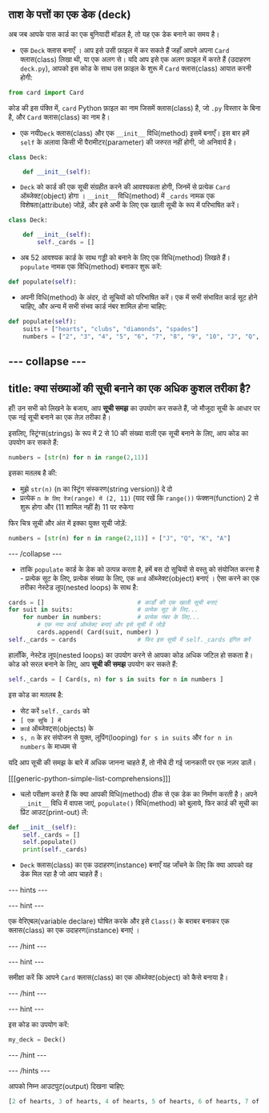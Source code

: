 ## ताश के पत्तों का एक डेक (deck)

अब जब आपके पास कार्ड का एक बुनियादी मॉडल है, तो यह एक डेक बनाने का समय है।

+ एक `Deck` क्लास बनाएँ । आप इसे उसी फ़ाइल में कर सकते हैं जहाँ आपने अपना `Card` क्लास(class) लिखा थी, या एक अलग से। यदि आप इसे एक अलग फ़ाइल में करते हैं (उदाहरण `deck.py`), आपको इस कोड के साथ उस फ़ाइल के शुरू में `Card` क्लास(class) आयात करनी होगी:

```python
from card import Card
```

कोड की इस पंक्ति में, `card` Python फ़ाइल का नाम जिसमें क्लास(class) है, जो `.py` विस्तार के बिना है, और `Card` क्लास(class) का नाम है।

+ एक नयी`Deck` क्लास(class) और एक `__init__` विधि(method) इसमें बनाएँ। इस बार हमें `self` के अलावा किसी भी पैरामीटर(parameter) की जरुरत नहीं होगी, जो अनिवार्य है।

```python
class Deck:

    def __init__(self):
```

+ `Deck` को कार्ड की एक सूची संग्रहीत करने की आवश्यकता होगी, जिनमें से प्रत्येक `Card` ऑब्जेक्ट(object) होगा । `__init__` विधि(method) में `_cards` नामक एक विशेषता(attribute) जोड़ें, और इसे अभी के लिए एक खाली सूची के रूप में परिभाषित करें।

```python
class Deck:

    def __init__(self):
        self._cards = []
```

+ अब 52 आवश्यक कार्ड के साथ गड्डी को बनाने के लिए एक विधि(method) लिखते हैं। `populate` नामक एक विधि(method) बनाकर शुरू करें:

```Python
def populate(self):
```

+ अपनी विधि(method) के अंदर, दो सूचियों को परिभाषित करें। एक में सभी संभावित कार्ड सूट होने चाहिए, और अन्य में सभी संभव कार्ड नंबर शामिल होना चाहिए:

```Python
def populate(self):
    suits = ["hearts", "clubs", "diamonds", "spades"]
    numbers = ["2", "3", "4", "5", "6", "7", "8", "9", "10", "J", "Q", "K", "A"]
```

--- collapse ---
---
title: क्या संख्याओं की सूची बनाने का एक अधिक कुशल तरीका है?
---

हाँ! उन सभी को लिखने के बजाय, आप **सूची समझ** का उपयोग कर सकते हैं, जो मौजूदा सूची के आधार पर एक नई सूची बनाने का एक तेज़ तरीका है।

इसलिए, स्ट्रिंग्स(strings) के रूप में 2 से 10 की संख्या वाली एक सूची बनाने के लिए, आप कोड का उपयोग कर सकते हैं:

```Python
numbers = [str(n) for n in range(2,11)]
```

इसका मतलब है की:
- मुझे `str(n)` (n का स्ट्रिंग संस्करण(string version)) दे दो
- प्रत्येक `n के लिए रेंज(range) में (2, 11)` (याद रखें कि `range())` फंक्शन(function) 2 से शुरू होगा और (11 शामिल नहीं है) 11 पर रुकेगा

फिर चित्र सूची और अंत में इक्का युक्त सूची जोड़ें:

```Python
numbers = [str(n) for n in range(2,11)] + ["J", "Q", "K", "A"]
```

--- /collapse ---

+ ताकि `populate` कार्ड के डेक को उत्पन्न करता है, हमें बस दो सूचियों से वस्तु को संयोजित करना है - प्रत्येक सूट के लिए, प्रत्येक संख्या के लिए, एक `कार्ड` ऑब्जेक्ट(object) बनाएं । ऐसा करने का एक तरीका नेस्टेड लूप(nested loops) के साथ है:

```Python
cards = []                          # कार्डों की एक खाली सूची बनाएं
for suit in suits:                  # प्रत्येक सूट के लिए...
    for number in numbers:          # प्रत्येक नंबर के लिए...
        # एक नया कार्ड ऑब्जेक्ट बनाएं और इसे सूची में जोड़ें
        cards.append( Card(suit, number) )  
self._cards = cards                 # फिर इस सूची में self._cards इंगित करें
```

हालाँकि, नेस्टेड लूप(nested loops) का उपयोग करने से आपका कोड अधिक जटिल हो सकता है। कोड को सरल बनाने के लिए, आप **सूची की समझ** उपयोग कर सकते हैं:

```Python
self._cards = [ Card(s, n) for s in suits for n in numbers ]
```

इस कोड का मतलब है:
- सेट करें `self._cards` को
- `[ एक सूचि ] में`
- `कार्ड` ऑब्जेक्ट्स(objects) के
- `s, n` के हर संयोजन से युक्त, लूपिंग(looping) `for s in suits` और `for n in numbers` के माध्यम से

यदि आप सूची की समझ के बारे में अधिक जानना चाहते हैं, तो नीचे दी गई जानकारी पर एक नज़र डालें।

[[[generic-python-simple-list-comprehensions]]]

+ चलो परीक्षण करते हैं कि क्या आपकी विधि(method) ठीक से एक डेक का निर्माण करती है। अपने `__init__` विधि में वापस जाएं, `populate()` विधि(method) को बुलाये, फिर कार्ड की सूची का प्रिंट आउट(print-out) लें:

```Python
def __init__(self):
    self._cards = []
    self.populate()
    print(self._cards)
```

+ `Deck` क्लास(class) का एक उदाहरण(instance) बनाएँ यह जाँचने के लिए कि क्या आपको वह डेक मिल रहा है जो आप चाहते हैं।

--- hints ---


--- hint ---

एक वेरिएबल(variable declare) घोषित करके और इसे `Class()` के बराबर बनाकर एक क्लास(class) का एक उदाहरण(instance) बनाएं ।

--- /hint ---

--- hint ---

समीक्षा करें कि आपने `Card` क्लास(class) का एक ऑब्जेक्ट(object) को कैसे बनाया है।

--- /hint ---

--- hint ---

इस कोड का उपयोग करें:

```Python
my_deck = Deck()
```

--- /hint ---

--- /hints ---

आपको निम्न आउटपुट(output) दिखना चाहिए:

```Python
[2 of hearts, 3 of hearts, 4 of hearts, 5 of hearts, 6 of hearts, 7 of hearts, 8 of hearts, 9 of hearts, 10 of hearts, J of hearts, Q of hearts, K of hearts, A of hearts, 2 of clubs, 3 of clubs, 4 of clubs, 5 of clubs, 6 of clubs, 7 of clubs, 8 of clubs, 9 of clubs, 10 of clubs, J of clubs, Q of clubs, K of clubs, A of clubs, 2 of diamonds, 3 of diamonds, 4 of diamonds, 5 of diamonds, 6 of diamonds, 7 of diamonds, 8 of diamonds, 9 of diamonds, 10 of diamonds, J of diamonds, Q of diamonds, K of diamonds, A of diamonds, 2 of spades, 3 of spades, 4 of spades, 5 of spades, 6 of spades, 7 of spades, 8 of spades, 9 of spades, 10 of spades, J of spades, Q of spades, K of spades, A of spades]
```
